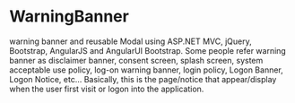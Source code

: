 # WarningBanner
warning banner and reusable Modal using ASP.NET MVC, jQuery, Bootstrap, AngularJS and AngularUI Bootstrap. 
Some people refer warning banner as disclaimer banner, consent screen, splash screen, system acceptable use policy, log-on warning banner, login policy, 
Logon Banner, Logon Notice, etc... 
Basically, this is the page/notice that appear/display when the user first visit or logon into the application. 
